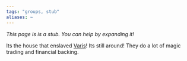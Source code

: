 ```yaml
---
tags: "groups, stub"
aliases: ~
---
```


*This page is is a stub. You can help by expanding it!*

Its the house that enslaved [Varis](..\..\..\..\Game%20Notes\NPCs\ala%20Alaturmen\High%20Power\Past%20Adventurers,%20Now%20NPCs\Kakurak's%20Chosen\Varis.md)! Its still around! They do a lot of magic trading and financial backing.
